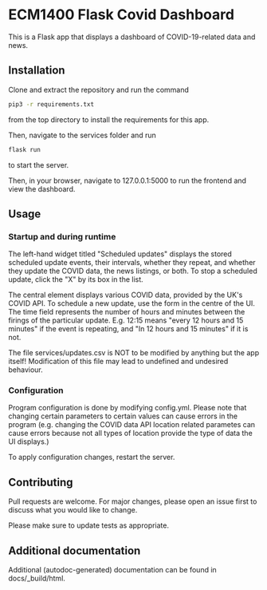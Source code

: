 # ECM1400 Flask Covid Dashboard

This is a Flask app that displays a dashboard of COVID-19-related data and news.

## Installation

Clone and extract the repository and run the command
```bash
pip3 -r requirements.txt
```
from the top directory to install the requirements for this app.

Then, navigate to the services folder and run
```bash
flask run
```
to start the server.

Then, in your browser, navigate to 127.0.0.1:5000 to run the frontend and view the dashboard.

## Usage

### Startup and during runtime

The left-hand widget titled "Scheduled updates" displays the stored scheduled update events, their intervals, whether they repeat, and whether they update the COVID data, the news listings, or both. To stop a scheduled update, click the "X" by its box in the list.

The central element displays various COVID data, provided by the UK's COVID API. To schedule a new update, use the form in the centre of the UI. The time field represents the number of hours and minutes between the firings of the particular update. E.g. 12:15 means "every 12 hours and 15 minutes" if the event is repeating, and "In 12 hours and 15 minutes" if it is not.

The file services/updates.csv is NOT to be modified by anything but the app itself! Modification of this file may lead to undefined and undesired behaviour.

### Configuration

Program configuration is done by modifying config.yml. Please note that changing certain parameters to certain values can cause errors in the program (e.g. changing the COVID data API location related parametes can cause errors because not all types of location provide the type of data the UI displays.)

To apply configuration changes, restart the server.

## Contributing
Pull requests are welcome. For major changes, please open an issue first to discuss what you would like to change.

Please make sure to update tests as appropriate.

## Additional documentation

Additional (autodoc-generated) documentation can be found in docs/\_build/html.
